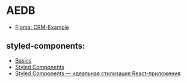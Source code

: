 # AEDB

- [Figma: CRM-Example](https://www.figma.com/design/1uriKduBHSb6Ozo7CCzAUg/CRM-Legal-Admin-Dashboard-Ui-Kit-(Community)?node-id=70-1622&node-type=frame&t=3fjVo791DR4ejjxc-0)

## styled-components:
- [Basics](https://styled-components.com/docs/basics#installation)
- [Styled Components](https://reactdev.ru/libs/styled-components/#_12)
- [Styled Components — идеальная стилизация React-приложения](https://tproger.ru/articles/styled-components-idealnaja-stilizacija-react-prilozhenija)